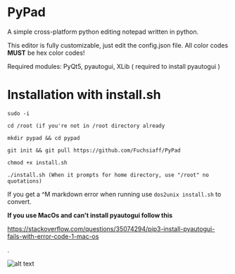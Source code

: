 # PyPad
A simple cross-platform python editing notepad written in python.

This editor is fully customizable, just edit the config.json file. All color codes  **MUST** be hex color codes!

Required modules: PyQt5, pyautogui, XLib ( required to install pyautogui ) 

# Installation with install.sh
```sudo -i```

```cd /root (if you're not in /root directory already```

```mkdir pypad && cd pypad```

```git init && git pull https://github.com/Fuchsiaff/PyPad```

```chmod +x install.sh```

```./install.sh (When it prompts for home directory, use "/root" no quotations)```

If you get a ^M markdown error when running use ```dos2unix install.sh``` to convert.

**If you use MacOs and can't install pyautogui follow this**

https://stackoverflow.com/questions/35074294/pip3-install-pyautogui-fails-with-error-code-1-mac-os

.

![alt text](https://raw.githubusercontent.com/Fuchsiaff/as/master/2018-07-09-154131_1014x701_scrot.png)
